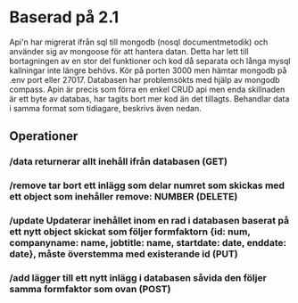 # Baserad på 2.1
Api'n har migrerat ifrån sql till mongodb (nosql documentmetodik) och använder sig av mongoose för att hantera datan. Detta har lett till bortagningen av en stor del funktioner och kod då separata och långa
mysql kallningar inte längre behövs. Kör på porten 3000 men hämtar mongodb på .env port eller 27017. Databasen har problemsökts med hjälp av mongodb compass. Apin är precis som förra en enkel CRUD api men enda skillnaden är ett byte av databas,
har tagits bort mer kod än det tillagts. Behandlar data i samma format som tidiagare, beskrivs även nedan.

## Operationer
### /data returnerar allt inehåll ifrån databasen (GET)
### /remove tar bort ett inlägg som delar numret som skickas med ett object som inehåller remove: NUMBER (DELETE)
### /update Updaterar inehållet inom en rad i databasen baserat på ett nytt object skickat som följer formfaktorn {id: num, companyname: name, jobtitle: name, startdate: date, enddate: date}, måste överstemma med existerande id (PUT)
### /add lägger till ett nytt inlägg i databasen såvida den följer samma formfaktor som ovan (POST)

